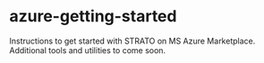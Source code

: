 # azure-getting-started
Instructions to get started with STRATO on MS Azure Marketplace. Additional tools and utilities to come soon.
